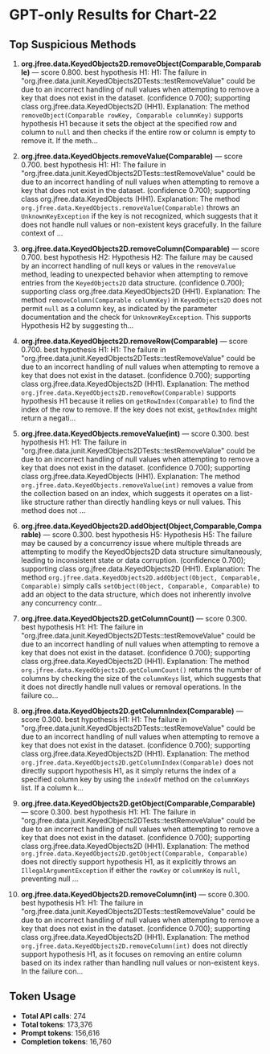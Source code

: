 # GPT-only Results for Chart-22

## Top Suspicious Methods

1. **org.jfree.data.KeyedObjects2D.removeObject(Comparable,Comparable)** — score 0.800. best hypothesis H1: H1: The failure in "org.jfree.data.junit.KeyedObjects2DTests::testRemoveValue" could be due to an incorrect handling of null values when attempting to remove a key that does not exist in the dataset. (confidence 0.700); supporting class org.jfree.data.KeyedObjects2D (HH1).
    Explanation: The method `removeObject(Comparable rowKey, Comparable columnKey)` supports hypothesis H1 because it sets the object at the specified row and column to `null` and then checks if the entire row or column is empty to remove it. If the meth...

2. **org.jfree.data.KeyedObjects.removeValue(Comparable)** — score 0.700. best hypothesis H1: H1: The failure in "org.jfree.data.junit.KeyedObjects2DTests::testRemoveValue" could be due to an incorrect handling of null values when attempting to remove a key that does not exist in the dataset. (confidence 0.700); supporting class org.jfree.data.KeyedObjects (HH1).
    Explanation: The method `org.jfree.data.KeyedObjects.removeValue(Comparable)` throws an `UnknownKeyException` if the key is not recognized, which suggests that it does not handle null values or non-existent keys gracefully. In the failure context of ...

3. **org.jfree.data.KeyedObjects2D.removeColumn(Comparable)** — score 0.700. best hypothesis H2: Hypothesis H2: The failure may be caused by an incorrect handling of null keys or values in the `removeValue` method, leading to unexpected behavior when attempting to remove entries from the `KeyedObjects2D` data structure. (confidence 0.700); supporting class org.jfree.data.KeyedObjects2D (HH1).
    Explanation: The method `removeColumn(Comparable columnKey)` in `KeyedObjects2D` does not permit `null` as a column key, as indicated by the parameter documentation and the check for `UnknownKeyException`. This supports Hypothesis H2 by suggesting th...

4. **org.jfree.data.KeyedObjects2D.removeRow(Comparable)** — score 0.700. best hypothesis H1: H1: The failure in "org.jfree.data.junit.KeyedObjects2DTests::testRemoveValue" could be due to an incorrect handling of null values when attempting to remove a key that does not exist in the dataset. (confidence 0.700); supporting class org.jfree.data.KeyedObjects2D (HH1).
    Explanation: The method `org.jfree.data.KeyedObjects2D.removeRow(Comparable)` supports hypothesis H1 because it relies on `getRowIndex(Comparable)` to find the index of the row to remove. If the key does not exist, `getRowIndex` might return a negati...

5. **org.jfree.data.KeyedObjects.removeValue(int)** — score 0.300. best hypothesis H1: H1: The failure in "org.jfree.data.junit.KeyedObjects2DTests::testRemoveValue" could be due to an incorrect handling of null values when attempting to remove a key that does not exist in the dataset. (confidence 0.700); supporting class org.jfree.data.KeyedObjects (HH1).
    Explanation: The method `org.jfree.data.KeyedObjects.removeValue(int)` removes a value from the collection based on an index, which suggests it operates on a list-like structure rather than directly handling keys or null values. This method does not ...

6. **org.jfree.data.KeyedObjects2D.addObject(Object,Comparable,Comparable)** — score 0.300. best hypothesis H5: Hypothesis H5: The failure may be caused by a concurrency issue where multiple threads are attempting to modify the KeyedObjects2D data structure simultaneously, leading to inconsistent state or data corruption. (confidence 0.700); supporting class org.jfree.data.KeyedObjects2D (HH1).
    Explanation: The method `org.jfree.data.KeyedObjects2D.addObject(Object, Comparable, Comparable)` simply calls `setObject(Object, Comparable, Comparable)` to add an object to the data structure, which does not inherently involve any concurrency contr...

7. **org.jfree.data.KeyedObjects2D.getColumnCount()** — score 0.300. best hypothesis H1: H1: The failure in "org.jfree.data.junit.KeyedObjects2DTests::testRemoveValue" could be due to an incorrect handling of null values when attempting to remove a key that does not exist in the dataset. (confidence 0.700); supporting class org.jfree.data.KeyedObjects2D (HH1).
    Explanation: The method `org.jfree.data.KeyedObjects2D.getColumnCount()` returns the number of columns by checking the size of the `columnKeys` list, which suggests that it does not directly handle null values or removal operations. In the failure co...

8. **org.jfree.data.KeyedObjects2D.getColumnIndex(Comparable)** — score 0.300. best hypothesis H1: H1: The failure in "org.jfree.data.junit.KeyedObjects2DTests::testRemoveValue" could be due to an incorrect handling of null values when attempting to remove a key that does not exist in the dataset. (confidence 0.700); supporting class org.jfree.data.KeyedObjects2D (HH1).
    Explanation: The method `org.jfree.data.KeyedObjects2D.getColumnIndex(Comparable)` does not directly support hypothesis H1, as it simply returns the index of a specified column key by using the `indexOf` method on the `columnKeys` list. If a column k...

9. **org.jfree.data.KeyedObjects2D.getObject(Comparable,Comparable)** — score 0.300. best hypothesis H1: H1: The failure in "org.jfree.data.junit.KeyedObjects2DTests::testRemoveValue" could be due to an incorrect handling of null values when attempting to remove a key that does not exist in the dataset. (confidence 0.700); supporting class org.jfree.data.KeyedObjects2D (HH1).
    Explanation: The method `org.jfree.data.KeyedObjects2D.getObject(Comparable, Comparable)` does not directly support hypothesis H1, as it explicitly throws an `IllegalArgumentException` if either the `rowKey` or `columnKey` is `null`, preventing null ...

10. **org.jfree.data.KeyedObjects2D.removeColumn(int)** — score 0.300. best hypothesis H1: H1: The failure in "org.jfree.data.junit.KeyedObjects2DTests::testRemoveValue" could be due to an incorrect handling of null values when attempting to remove a key that does not exist in the dataset. (confidence 0.700); supporting class org.jfree.data.KeyedObjects2D (HH1).
    Explanation: The method `org.jfree.data.KeyedObjects2D.removeColumn(int)` does not directly support hypothesis H1, as it focuses on removing an entire column based on its index rather than handling null values or non-existent keys. In the failure con...


## Token Usage

- **Total API calls**: 274
- **Total tokens**: 173,376
- **Prompt tokens**: 156,616
- **Completion tokens**: 16,760
